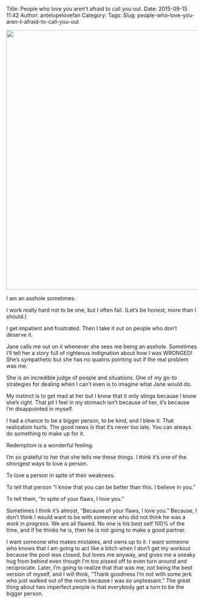 Title: People who love you aren't afraid to call you out.
Date: 2015-09-15 11:42
Author: antelopelovefan
Category: 
Tags: 
Slug: people-who-love-you-aren-t-afraid-to-call-you-out

<img src="https://cdn-images-1.medium.com/max/2000/1*ZByznuSp1lq2aY7TzL7h8Q.jpeg" width="1024" height="683" />

I am an asshole sometimes.

I work really hard not to be one, but I often fail. (Let’s be honest, more than I should.)

I get impatient and frustrated. Then I take it out on people who don’t deserve it.

Jane calls me out on it whenever she sees me being an asshole. Sometimes I’ll tell her a story full of righteous indignation about how I was WRONGED! She’s sympathetic but she has no qualms pointing out if the real problem was me.

She is an incredible judge of people and situations. One of my go-to strategies for dealing when I can’t even is to imagine what Jane would do.

My instinct is to get mad at her but I know that it only stings because I know she’s right. That pit I feel in my stomach isn’t because of her, it’s because I’m disappointed in myself.

I had a chance to be a bigger person, to be kind, and I blew it. That realization hurts. The good news is that it’s never too late. You can always do something to make up for it.

Redemption is a wonderful feeling.

I’m so grateful to her that she tells me these things. I think it’s one of the strongest ways to love a person.

To love a person in spite of their weakness.

To tell that person “I know that you can be better than this. I believe in you.”

To tell them, “In spite of your flaws, I love you.”

Sometimes I think it’s almost, “Because of your flaws, I love you.” Because, I don’t think I would want to be with someone who did not think he was a work in progress. We are all flawed. No one is his best self 100% of the time, and if he thinks he is, then he is not going to make a good partner.

I want someone who makes mistakes, and owns up to it. I want someone who knows that I am going to act like a bitch when I don’t get my workout because the pool was closed, but loves me anyway, and gives me a sneaky hug from behind even though I’m too pissed off to even turn around and reciprocate. Later, I’m going to realize that that was me, not being the best version of myself, and I will think, “Thank goodness I’m not with some jerk who just walked out of the room because I was so unpleasant.” The great thing about two imperfect people is that everybody get a turn to be the bigger person.

